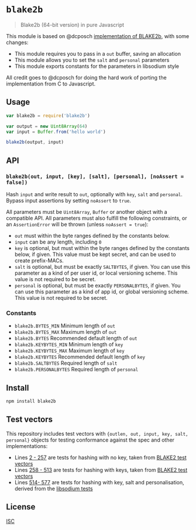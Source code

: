 # `blake2b`

> Blake2b (64-bit version) in pure Javascript

This module is based on @dcposch
[implementation of BLAKE2b](https://github.com/dcposch/blakejs), with some changes:

* This module requires you to pass in a `out` buffer, saving an allocation
* This module allows you to set the `salt` and `personal` parameters
* This module exports constants for the parameters in libsodium style

All credit goes to @dcposch for doing the hard work of porting the
implementation from C to Javascript.

## Usage

```js
var blake2b = require('blake2b')

var output = new Uint8Array(64)
var input = Buffer.from('hello world')

blake2b(output, input)
```

## API

### `blake2b(out, input, [key], [salt], [personal], [noAssert = false])`

Hash `input` and write result to `out`, optionally with `key`, `salt` and
`personal`. Bypass input assertions by setting `noAssert` to `true`.

All parameters must be `Uint8Array`, `Buffer` or another object with a compatible
API. All parameters must also fulfill the following constraints, or an
`AssertionError` will be thrown (unless `noAssert = true`):

* `out` must within the byte ranges defined by the constants below.
* `input` can be any length, including `0`
* `key` is optional, but must within the byte ranges defined by the constants
   below, if given. This value must be kept secret, and can be used to create
   prefix-MACs.
* `salt` is optional, but must be exactly `SALTBYTES`, if given. You can use
  this parameter as a kind of per user id, or local versioning scheme. This
  value is not required to be secret.
* `personal` is optional, but must be exactly `PERSONALBYTES`, if given. You can
  use this parameter as a kind of app id, or global versioning scheme. This
  value is not required to be secret.

### Constants

* `blake2b.BYTES_MIN` Minimum length of `out`
* `blake2b.BYTES_MAX` Maximum length of `out`
* `blake2b.BYTES` Recommended default length of `out`
* `blake2b.KEYBYTES_MIN` Minimum length of `key`
* `blake2b.KEYBYTES_MAX` Maximum length of `key`
* `blake2b.KEYBYTES` Recommended default length of `key`
* `blake2b.SALTBYTES` Required length of `salt`
* `blake2b.PERSONALBYTES` Required length of `personal`

## Install

```sh
npm install blake2b
```

## Test vectors

This repository includes test vectors with
`{outlen, out, input, key, salt, personal}` objects for testing conformance
against the spec and other implementations:

* Lines [2 - 257](test-vectors.json#L2-L257) are tests for hashing with no key, taken from [BLAKE2 test vectors](https://github.com/BLAKE2/BLAKE2/blob/5cbb39c9ef8007f0b63723e3aea06cd0887e36ad/testvectors/blake2-kat.json)
* Lines [258 - 513](test-vectors.json#L258-L513) are tests for hashing with keys, taken from [BLAKE2 test vectors](https://github.com/BLAKE2/BLAKE2/blob/5cbb39c9ef8007f0b63723e3aea06cd0887e36ad/testvectors/blake2-kat.json)
* Lines [514- 577](test-vectors.json#L514-L577) are tests for hashing with key, salt and personalisation, derived from the [libsodium tests](https://github.com/jedisct1/libsodium/blob/3a9c4c38f7dbe671d91dcfa267c919734b4923df/test/default/generichash3.c)

## License

[ISC](LICENSE.md)
